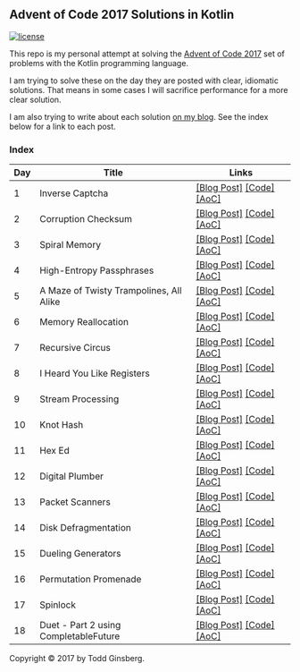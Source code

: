 ## Advent of Code 2017 Solutions in Kotlin

[![license](https://img.shields.io/github/license/mashape/apistatus.svg)]()

This repo is my personal attempt at solving the [Advent of Code 2017](http://adventofcode.com/2017) set of problems with the Kotlin programming language.

I am trying to solve these on the day they are posted with clear, idiomatic solutions. That means in some cases I will sacrifice performance for a more clear solution.

I am also trying to write about each solution [on my blog](https://todd.ginsberg.com/). See the index below for a link to each post.
### Index

|   Day   | Title                                         |  Links                                       |
| --------|-----------------------------------------------|--------------------------------------------- |
|    1    | Inverse Captcha                               | [\[Blog Post\]](https://todd.ginsberg.com/post/advent-of-code/2017/day1/) [\[Code\]](https://github.com/tginsberg/advent-2017-kotlin/blob/master/src/main/kotlin/com/ginsberg/advent2017/Day01.kt) [\[AoC\]](http://adventofcode.com/2017/day/1) |
|    2    | Corruption Checksum                           | [\[Blog Post\]](https://todd.ginsberg.com/post/advent-of-code/2017/day2/) [\[Code\]](https://github.com/tginsberg/advent-2017-kotlin/blob/master/src/main/kotlin/com/ginsberg/advent2017/Day02.kt) [\[AoC\]](http://adventofcode.com/2017/day/2) |
|    3    | Spiral Memory                                 | [\[Blog Post\]](https://todd.ginsberg.com/post/advent-of-code/2017/day3/) [\[Code\]](https://github.com/tginsberg/advent-2017-kotlin/blob/master/src/main/kotlin/com/ginsberg/advent2017/Day03.kt) [\[AoC\]](http://adventofcode.com/2017/day/3) |
|    4    | High-Entropy Passphrases                      | [\[Blog Post\]](https://todd.ginsberg.com/post/advent-of-code/2017/day4/) [\[Code\]](https://github.com/tginsberg/advent-2017-kotlin/blob/master/src/main/kotlin/com/ginsberg/advent2017/Day04.kt) [\[AoC\]](http://adventofcode.com/2017/day/4) |
|    5    | A Maze of Twisty Trampolines, All Alike       | [\[Blog Post\]](https://todd.ginsberg.com/post/advent-of-code/2017/day5/) [\[Code\]](https://github.com/tginsberg/advent-2017-kotlin/blob/master/src/main/kotlin/com/ginsberg/advent2017/Day05.kt) [\[AoC\]](http://adventofcode.com/2017/day/5) |
|    6    | Memory Reallocation                           | [\[Blog Post\]](https://todd.ginsberg.com/post/advent-of-code/2017/day6/) [\[Code\]](https://github.com/tginsberg/advent-2017-kotlin/blob/master/src/main/kotlin/com/ginsberg/advent2017/Day06.kt) [\[AoC\]](http://adventofcode.com/2017/day/6) |
|    7    | Recursive Circus                              | [\[Blog Post\]](https://todd.ginsberg.com/post/advent-of-code/2017/day7/) [\[Code\]](https://github.com/tginsberg/advent-2017-kotlin/blob/master/src/main/kotlin/com/ginsberg/advent2017/Day07.kt) [\[AoC\]](http://adventofcode.com/2017/day/7) |
|    8    | I Heard You Like Registers                    | [\[Blog Post\]](https://todd.ginsberg.com/post/advent-of-code/2017/day8/) [\[Code\]](https://github.com/tginsberg/advent-2017-kotlin/blob/master/src/main/kotlin/com/ginsberg/advent2017/Day08.kt) [\[AoC\]](http://adventofcode.com/2017/day/8) |
|    9    | Stream Processing                             | [\[Blog Post\]](https://todd.ginsberg.com/post/advent-of-code/2017/day9/) [\[Code\]](https://github.com/tginsberg/advent-2017-kotlin/blob/master/src/main/kotlin/com/ginsberg/advent2017/Day09.kt) [\[AoC\]](http://adventofcode.com/2017/day/9) |
|   10    | Knot Hash                                     | [\[Blog Post\]](https://todd.ginsberg.com/post/advent-of-code/2017/day10/) [\[Code\]](https://github.com/tginsberg/advent-2017-kotlin/blob/master/src/main/kotlin/com/ginsberg/advent2017/Day10.kt) [\[AoC\]](http://adventofcode.com/2017/day/10) |
|   11    | Hex Ed                                        | [\[Blog Post\]](https://todd.ginsberg.com/post/advent-of-code/2017/day11/) [\[Code\]](https://github.com/tginsberg/advent-2017-kotlin/blob/master/src/main/kotlin/com/ginsberg/advent2017/Day11.kt) [\[AoC\]](http://adventofcode.com/2017/day/11) |
|   12    | Digital Plumber                               | [\[Blog Post\]](https://todd.ginsberg.com/post/advent-of-code/2017/day12/) [\[Code\]](https://github.com/tginsberg/advent-2017-kotlin/blob/master/src/main/kotlin/com/ginsberg/advent2017/Day12.kt) [\[AoC\]](http://adventofcode.com/2017/day/12) |
|   13    | Packet Scanners                               | [\[Blog Post\]](https://todd.ginsberg.com/post/advent-of-code/2017/day13/) [\[Code\]](https://github.com/tginsberg/advent-2017-kotlin/blob/master/src/main/kotlin/com/ginsberg/advent2017/Day13.kt) [\[AoC\]](http://adventofcode.com/2017/day/13) |
|   14    | Disk Defragmentation                          | [\[Blog Post\]](https://todd.ginsberg.com/post/advent-of-code/2017/day14/) [\[Code\]](https://github.com/tginsberg/advent-2017-kotlin/blob/master/src/main/kotlin/com/ginsberg/advent2017/Day14.kt) [\[AoC\]](http://adventofcode.com/2017/day/14) |
|   15    | Dueling Generators                            | [\[Blog Post\]](https://todd.ginsberg.com/post/advent-of-code/2017/day15/) [\[Code\]](https://github.com/tginsberg/advent-2017-kotlin/blob/master/src/main/kotlin/com/ginsberg/advent2017/Day15.kt) [\[AoC\]](http://adventofcode.com/2017/day/15) |
|   16    | Permutation Promenade                         | [\[Blog Post\]](https://todd.ginsberg.com/post/advent-of-code/2017/day16/) [\[Code\]](https://github.com/tginsberg/advent-2017-kotlin/blob/master/src/main/kotlin/com/ginsberg/advent2017/Day16.kt) [\[AoC\]](http://adventofcode.com/2017/day/16) |
|   17    | Spinlock                                      | [\[Blog Post\]](https://todd.ginsberg.com/post/advent-of-code/2017/day17/) [\[Code\]](https://github.com/tginsberg/advent-2017-kotlin/blob/master/src/main/kotlin/com/ginsberg/advent2017/Day17.kt) [\[AoC\]](http://adventofcode.com/2017/day/17) |
|   18    | Duet - Part 2 using CompletableFuture         | [\[Blog Post\]](https://todd.ginsberg.com/post/advent-of-code/2017/day18/) [\[Code\]](https://github.com/tginsberg/advent-2017-kotlin/blob/master/src/main/kotlin/com/ginsberg/advent2017/Day18.kt) [\[AoC\]](http://adventofcode.com/2017/day/18) |

Copyright &copy; 2017 by Todd Ginsberg.